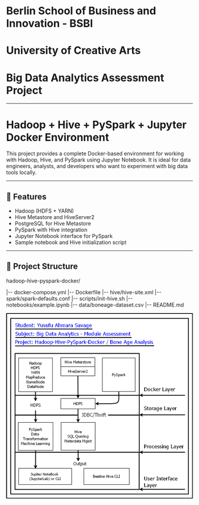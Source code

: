 # Berlin School of Business and Innovation - BSBI 
#           University of Creative Arts
#       Big Data Analytics Assessment Project
---
# Hadoop + Hive + PySpark + Jupyter Docker Environment

This project provides a complete Docker-based environment for working with Hadoop, Hive, and PySpark using Jupyter Notebook. It is ideal for data engineers, analysts, and developers who want to experiment with big data tools locally. 

---

## 🚀 Features

- Hadoop (HDFS + YARN)
- Hive Metastore and HiveServer2
- PostgreSQL for Hive Metastore
- PySpark with Hive integration
- Jupyter Notebook interface for PySpark
- Sample notebook and Hive initialization script

---

## 📁 Project Structure
hadoop-hive-pyspark-docker/

|-- docker-compose.yml
|-- Dockerfile
|-- hive/hive-site.xml
|-- spark/spark-defaults.conf
|-- scripts/init-hive.sh
|-- notebooks/example.ipynb
|-- data/boneage-dataset.csv
|-- README.md

<img src="assets/Architecture.png" alt="Diagram" width="800"/>

